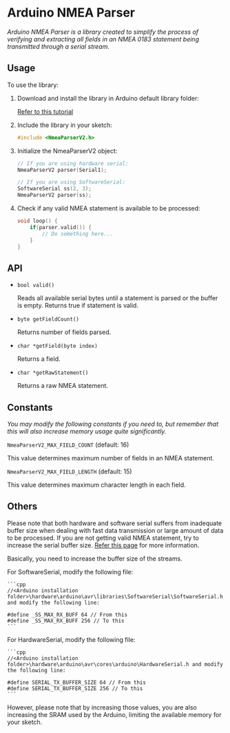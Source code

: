 # Arduino NMEA Parser

*Arduino NMEA Parser is a library created to simplify the process of verifying and extracting all fields in an NMEA 0183 statement being transmitted through a serial stream.*

## Usage

To use the library:

1. Download and install the library in Arduino default library folder:

    [Refer to this tutorial](https://www.arduino.cc/en/Guide/Libraries)

2. Include the library in your sketch:

    ```cpp
    #include <NmeaParserV2.h>
    ```

3. Initialize the NmeaParserV2 object:

    ```cpp
    // If you are using hardware serial:
    NmeaParserV2 parser(Serial1);

    // If you are using SoftwareSerial:
    SoftwareSerial ss(2, 3);
    NmeaParserV2 parser(ss);
    ```

4. Check if any valid NMEA statement is available to be processed:
    ```cpp
    void loop() {
        if(parser.valid()) {
            // Do something here...
        }
    }
    ```

## API

* `bool valid()`
    
    Reads all available serial bytes until a statement is parsed or the buffer is empty. Returns true if statement is valid.

* `byte getFieldCount()`
    
    Returns number of fields parsed.

* `char *getField(byte index)`
    
    Returns a field.

* `char *getRawStatement()`
    
    Returns a raw NMEA statement.

## Constants

*You may modify the following constants if you need to, but remember that this will also increase memory usage quite significantly.*

`NmeaParserV2_MAX_FIELD_COUNT` (default: 16)

This value determines maximum number of fields in an NMEA statement.

`NmeaParserV2_MAX_FIELD_LENGTH` (default: 15)

This value determines maximum character length in each field.

## Others

Please note that both hardware and software serial suffers from inadequate buffer size when dealing with fast data transmission or large amount of data to be processed. If you are not getting valid NMEA statement, try to increase the serial buffer size. [Refer this page](https://internetofhomethings.com/homethings/?p=927) for more information.

Basically, you need to increase the buffer size of the streams.

For SoftwareSerial, modify the following file:

    ```cpp
    //<Arduino installation folder>\hardware\arduino\avr\libraries\SoftwareSerial\SoftwareSerial.h and modify the following line:

    #define _SS_MAX_RX_BUFF 64 // From this
    #define _SS_MAX_RX_BUFF 256 // To this
    ```

For HardwareSerial, modify the following file:

    ```cpp
    //<Arduino installation folder>\hardware\arduino\avr\cores\arduino\HardwareSerial.h and modify the following line:

    #define SERIAL_TX_BUFFER_SIZE 64 // From this
    #define SERIAL_TX_BUFFER_SIZE 256 // To this
    ```

However, please note that by increasing those values, you are also increasing the SRAM used by the Arduino, limiting the available memory for your sketch.
